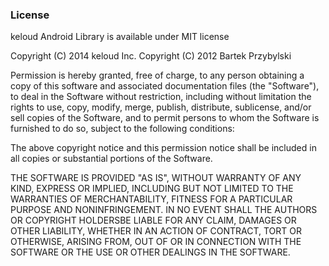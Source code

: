 ###  License

keloud Android Library is available under MIT license

Copyright (C) 2014 keloud Inc.
Copyright (C) 2012 Bartek Przybylski

Permission is hereby granted, free of charge, to any person obtaining a copy
of this software and associated documentation files (the "Software"), to deal
in the Software without restriction, including without limitation the rights
to use, copy, modify, merge, publish, distribute, sublicense, and/or sell
copies of the Software, and to permit persons to whom the Software is
furnished to do so, subject to the following conditions:

The above copyright notice and this permission notice shall be included in
all copies or substantial portions of the Software.

THE SOFTWARE IS PROVIDED "AS IS", WITHOUT WARRANTY OF ANY KIND, EXPRESS OR
IMPLIED, INCLUDING BUT NOT LIMITED TO THE WARRANTIES OF MERCHANTABILITY,
FITNESS FOR A PARTICULAR PURPOSE AND NONINFRINGEMENT. IN NO EVENT SHALL THE
AUTHORS OR COPYRIGHT HOLDERSBE LIABLE FOR ANY CLAIM, DAMAGES OR OTHER
LIABILITY, WHETHER IN AN ACTION OF CONTRACT, TORT OR OTHERWISE, ARISING FROM,
OUT OF OR IN CONNECTION WITH THE SOFTWARE OR THE USE OR OTHER DEALINGS IN THE
SOFTWARE.

